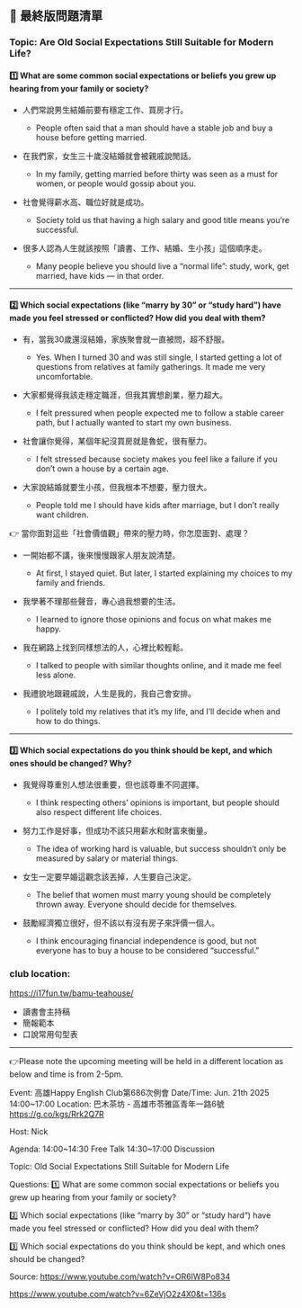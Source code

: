 

## 📖 最終版問題清單

### Topic: Are Old Social Expectations Still Suitable for Modern Life?


#### 1️⃣ What are some common social expectations or beliefs you grew up hearing from your family or society?

- 人們常說男生結婚前要有穩定工作、買房才行。
  - People often said that a man should have a stable job and buy a house before getting married.

- 在我們家，女生三十歲沒結婚就會被親戚說閒話。
  - In my family, getting married before thirty was seen as a must for women, or people would gossip about you.

- 社會覺得薪水高、職位好就是成功。
  - Society told us that having a high salary and good title means you’re successful.

- 很多人認為人生就該按照「讀書、工作、結婚、生小孩」這個順序走。
  - Many people believe you should live a “normal life”: study, work, get married, have kids — in that order.

---

#### 2️⃣ Which social expectations (like “marry by 30” or “study hard”) have made you feel stressed or conflicted? How did you deal with them?

- 有，當我30歲還沒結婚，家族聚會就一直被問，超不舒服。
   - Yes. When I turned 30 and was still single, I started getting a lot of questions from relatives at family gatherings. It made me very uncomfortable.

- 大家都覺得我該走穩定職涯，但我其實想創業，壓力超大。
   - I felt pressured when people expected me to follow a stable career path, but I actually wanted to start my own business.

- 社會讓你覺得，某個年紀沒買房就是魯蛇，很有壓力。
   - I felt stressed because society makes you feel like a failure if you don’t own a house by a certain age.

- 大家說結婚就要生小孩，但我根本不想要，壓力很大。
   - People told me I should have kids after marriage, but I don’t really want children.

👉 當你面對這些「社會價值觀」帶來的壓力時，你怎麼面對、處理？

- 一開始都不講，後來慢慢跟家人朋友說清楚。
   - At first, I stayed quiet. But later, I started explaining my choices to my family and friends.

- 我學著不理那些聲音，專心過我想要的生活。
   - I learned to ignore those opinions and focus on what makes me happy.

- 我在網路上找到同樣想法的人，心裡比較輕鬆。
   - I talked to people with similar thoughts online, and it made me feel less alone.

- 我禮貌地跟親戚說，人生是我的，我自己會安排。
   - I politely told my relatives that it’s my life, and I’ll decide when and how to do things.

---

#### 3️⃣ Which social expectations do you think should be kept, and which ones should be changed? Why?

- 我覺得尊重別人想法很重要，但也該尊重不同選擇。
   - I think respecting others’ opinions is important, but people should also respect different life choices.

- 努力工作是好事，但成功不該只用薪水和財富來衡量。
   - The idea of working hard is valuable, but success shouldn’t only be measured by salary or material things.

- 女生一定要早婚這觀念該丟掉，人生要自己決定。
   - The belief that women must marry young should be completely thrown away. Everyone should decide for themselves.

- 鼓勵經濟獨立很好，但不該以有沒有房子來評價一個人。
   - I think encouraging financial independence is good, but not everyone has to buy a house to be considered “successful.”


### club location:
https://i17fun.tw/bamu-teahouse/

- 讀書會主持稿
- 簡報範本
- 口說常用句型表


----------------------------------------

👉Please note the upcoming meeting will be held in a different location as below and time is from 2-5pm.

Event: 高雄Happy English Club第686次例會 
Date/Time: Jun. 21th 2025 14:00~17:00
Location: 巴木茶坊 - 高雄市苓雅區青年一路6號
https://g.co/kgs/Rrk2Q7R

Host: Nick

Agenda:
14:00~14:30 Free Talk
14:30~17:00 Discussion

Topic: 
Old Social Expectations Still Suitable for Modern Life

Questions:
1️⃣ What are some common social expectations or beliefs you grew up hearing from your family or society?

2️⃣ Which social expectations (like “marry by 30” or “study hard”) have made you feel stressed or conflicted? How did you deal with them?

3️⃣ Which social expectations do you think should be kept, and which ones should be changed?


Source:
https://www.youtube.com/watch?v=OR6lW8Po834

https://www.youtube.com/watch?v=6ZeVjO2z4X0&t=136s


